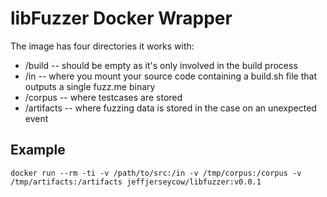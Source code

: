 # libFuzzer Docker Wrapper
The image has four directories it works with:
- /build -- should be empty as it's only involved in the build process
- /in -- where you mount your source code containing a build.sh file that outputs a single fuzz.me binary
- /corpus -- where testcases are stored
- /artifacts -- where fuzzing data is stored in the case on an unexpected event

## Example
```docker run --rm -ti -v /path/to/src:/in -v /tmp/corpus:/corpus -v /tmp/artifacts:/artifacts jeffjerseycow/libfuzzer:v0.0.1```
